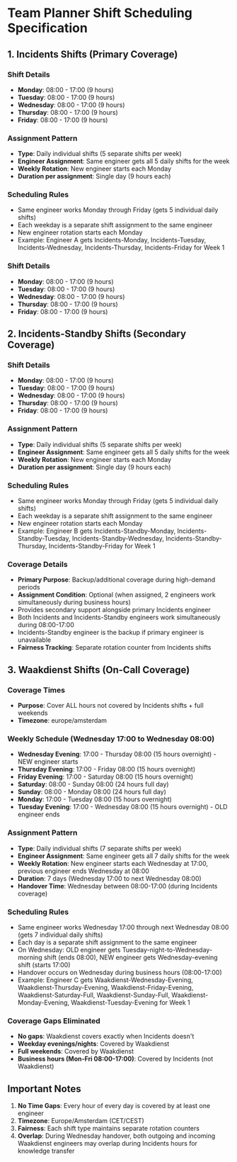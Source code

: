 
# Team Planner Shift Scheduling Specification

## 1. Incidents Shifts (Primary Coverage)

### **Shift Details**
- **Monday**: 08:00 - 17:00 (9 hours)
- **Tuesday**: 08:00 - 17:00 (9 hours)
- **Wednesday**: 08:00 - 17:00 (9 hours)
- **Thursday**: 08:00 - 17:00 (9 hours)
- **Friday**: 08:00 - 17:00 (9 hours)


### **Assignment Pattern**
- **Type**: Daily individual shifts (5 separate shifts per week)
- **Engineer Assignment**: Same engineer gets all 5 daily shifts for the week
- **Weekly Rotation**: New engineer starts each Monday
- **Duration per assignment**: Single day (9 hours each)

### **Scheduling Rules**
- Same engineer works Monday through Friday (gets 5 individual daily shifts)
- Each weekday is a separate shift assignment to the same engineer
- New engineer rotation starts each Monday
- Example: Engineer A gets Incidents-Monday, Incidents-Tuesday, Incidents-Wednesday, Incidents-Thursday, Incidents-Friday for Week 1

### **Shift Details**
- **Monday**: 08:00 - 17:00 (9 hours)
- **Tuesday**: 08:00 - 17:00 (9 hours)
- **Wednesday**: 08:00 - 17:00 (9 hours)
- **Thursday**: 08:00 - 17:00 (9 hours)
- **Friday**: 08:00 - 17:00 (9 hours)


## 2. Incidents-Standby Shifts (Secondary Coverage)

### **Shift Details**
- **Monday**: 08:00 - 17:00 (9 hours)
- **Tuesday**: 08:00 - 17:00 (9 hours)
- **Wednesday**: 08:00 - 17:00 (9 hours)
- **Thursday**: 08:00 - 17:00 (9 hours)
- **Friday**: 08:00 - 17:00 (9 hours)

### **Assignment Pattern**
- **Type**: Daily individual shifts (5 separate shifts per week)
- **Engineer Assignment**: Same engineer gets all 5 daily shifts for the week
- **Weekly Rotation**: New engineer starts each Monday
- **Duration per assignment**: Single day (9 hours each)

### **Scheduling Rules**
- Same engineer works Monday through Friday (gets 5 individual daily shifts)
- Each weekday is a separate shift assignment to the same engineer
- New engineer rotation starts each Monday
- Example: Engineer B gets Incidents-Standby-Monday, Incidents-Standby-Tuesday, Incidents-Standby-Wednesday, Incidents-Standby-Thursday, Incidents-Standby-Friday for Week 1

### **Coverage Details**
- **Primary Purpose**: Backup/additional coverage during high-demand periods
- **Assignment Condition**: Optional (when assigned, 2 engineers work simultaneously during business hours)
- Provides secondary support alongside primary Incidents engineer
- Both Incidents and Incidents-Standby engineers work simultaneously during 08:00-17:00
- Incidents-Standby engineer is the backup if primary engineer is unavailable
- **Fairness Tracking**: Separate rotation counter from Incidents shifts

## 3. Waakdienst Shifts (On-Call Coverage)

### **Coverage Times**
- **Purpose**: Cover ALL hours not covered by Incidents shifts + full weekends
- **Timezone**: europe/amsterdam

### **Weekly Schedule (Wednesday 17:00 to Wednesday 08:00)**
- **Wednesday Evening**: 17:00 - Thursday 08:00 (15 hours overnight) - NEW engineer starts
- **Thursday Evening**: 17:00 - Friday 08:00 (15 hours overnight) 
- **Friday Evening**: 17:00 - Saturday 08:00 (15 hours overnight)
- **Saturday**: 08:00 - Sunday 08:00 (24 hours full day)
- **Sunday**: 08:00 - Monday 08:00 (24 hours full day)
- **Monday**: 17:00 - Tuesday 08:00 (15 hours overnight)
- **Tuesday Evening**: 17:00 - Wednesday 08:00 (15 hours overnight) - OLD engineer ends

### **Assignment Pattern**
- **Type**: Daily individual shifts (7 separate shifts per week)
- **Engineer Assignment**: Same engineer gets all 7 daily shifts for the week
- **Weekly Rotation**: New engineer starts each Wednesday at 17:00, previous engineer ends Wednesday at 08:00
- **Duration**: 7 days (Wednesday 17:00 to next Wednesday 08:00)
- **Handover Time**: Wednesday between 08:00-17:00 (during Incidents coverage)

### **Scheduling Rules**
- Same engineer works Wednesday 17:00 through next Wednesday 08:00 (gets 7 individual daily shifts)
- Each day is a separate shift assignment to the same engineer
- On Wednesday: OLD engineer gets Tuesday-night-to-Wednesday-morning shift (ends 08:00), NEW engineer gets Wednesday-evening shift (starts 17:00)
- Handover occurs on Wednesday during business hours (08:00-17:00)
- Example: Engineer C gets Waakdienst-Wednesday-Evening, Waakdienst-Thursday-Evening, Waakdienst-Friday-Evening, Waakdienst-Saturday-Full, Waakdienst-Sunday-Full, Waakdienst-Monday-Evening, Waakdienst-Tuesday-Evening for Week 1

### **Coverage Gaps Eliminated**
- **No gaps**: Waakdienst covers exactly when Incidents doesn't
- **Weekday evenings/nights**: Covered by Waakdienst
- **Full weekends**: Covered by Waakdienst
- **Business hours (Mon-Fri 08:00-17:00)**: Covered by Incidents (not Waakdienst)



## Important Notes

1. **No Time Gaps**: Every hour of every day is covered by at least one engineer
2. **Timezone**: Europe/Amsterdam (CET/CEST)
3. **Fairness**: Each shift type maintains separate rotation counters
4. **Overlap**: During Wednesday handover, both outgoing and incoming Waakdienst engineers may overlap during Incidents hours for knowledge transfer